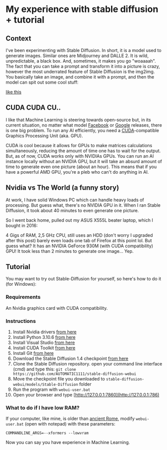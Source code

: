 # My experience with stable diffusion + tutorial

## Context

I've been experimenting with Stable Diffusion. In short, it is a model used to generate images. Similar ones are Midjourney and DALLE 2. It is wild, unpredictable, a black box. And, sometimes, it makes you go "woaaaah". The fact that you can take a prompt and transform it into a picture is crazy, however the most underrated feature of Stable Diffusion is the img2img. You basically take an image, and combine it with a prompt, and then the model can spit out some cool stuff:

[like this](/static/images/stable-diffusion/waifu.png)

## CUDA CUDA CU..

I like that Machine Learning is steering towards open-source but, in its current situation, no matter what model [Facebook](https://ai.facebook.com/blog/large-language-model-llama-meta-ai/) or [Google](https://ai.google/) releases, there is one big problem. To run any AI efficiently, you need a [CUDA](https://en.wikipedia.org/wiki/CUDA)-compatible Graphics Processing Unit (aka. GPU).

CUDA is cool because it allows for GPUs to make matrices calculations simultaneously, reducing the amount of time one has to wait for the output. But, as of now, CUDA works only with NVIDIAs GPUs. You can run an AI instance locally without an NVIDIA GPU, but it will take an absurd amount of time to generate even one picture (about an hour). This means that if you have a powerful AMD GPU, you're a pleb who can't do anything in AI.

## Nvidia vs The World (a funny story)

At work, I have solid Windows PC which can handle heavy loads of processing. But guess what, there's no NVIDIA GPU in it. When I ran Stable Diffusion, it took about 40 minutes to even generate one picture.

So I went back home, pulled out my ASUS X555L beater laptop, which I bought in 2016: 

4 Gigs of RAM, 2,5 GHz CPU, still uses an HDD (don't worry I upgraded after this post) barely even loads one tab of Firefox at this point lol. But guess what? It has an NVIDIA GeForce 930M (with CUDA compatibility) GPU! It took less than 2 minutes to generate one image... Yep.

## Tutorial

You may want to try out Stable-Diffusion for yourself, so here's how to do it (for Windows):

### Requirements

An Nvidia graphics card with CUDA compatibility.

### Instructions

1. Install Nvidia drivers [from here](https://www.nvidia.com/en-gb/geforce/geforce-experience/)
2. Install Python 3.10.6 [from here](https://www.python.org/downloads/release/python-3106/)
3. Install Visual Studio [from here](https://visualstudio.microsoft.com/downloads/)
4. Install CUDA Toolkit [from here](https://developer.nvidia.com/cuda-downloads)
5. Install Git [from here](https://git-scm.com/downloads)
6. Download the Stable Diffusion 1.4 checkpoint [from here](https://huggingface.co/CompVis/stable-diffusion-v-1-4-original/resolve/main/sd-v1-4.ckpt)
7. Clone the Stable Diffusion repository. open your command line interface (cmd) and type this: `git clone https://github.com/AUTOMATIC1111/stable-diffusion-webui`
8. Move the checkpoint file you downloaded to `stable-diffusion-webui/models/Stable-Diffusion` folder
9. Run the program with `webui-user.bat`
10. Open your browser and type [http://127.0.0.1:7860](http://127.0.0.1:786)

### What to do if I have low RAM?

If your computer, like mine, is older than [ancient Rome](https://en.wikipedia.org/wiki/Antikythera_mechanism), modify `webui-user.bat` (open with notepad) with these parameters:

`COMMANDLINE_ARGS=--xformers --lowvram`

Now you can say you have experience in Machine Learning.
